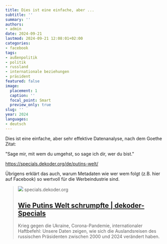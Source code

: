 ```yaml
---
title: Dies ist eine einfache, aber ...
subtitle: ''
summary: ''
authors:
- admin
date: 2024-09-21
lastmod: 2024-09-21 12:08:01+02:00
categories:
- facebook
tags:
- außenpolitik
- politik
- russland
- internationale beziehungen
- präsident
featured: false
image:
  placement: 1
  caption: ''
  focal_point: Smart
  preview_only: true
slug: ''
year: 2024
languages:
- deutsch
---
```


Dies ist eine einfache, aber sehr effektive Datenanalyse, nach dem Goethe Zitat:

"Sage mir, mit wem du umgehst, so sage ich dir, wer du bist."

https://specials.dekoder.org/de/putins-welt/

Übrigens erklärt das auch, warum Metadaten wie wer wem folgt (z.B. hier auf Facebook) so wertvoll für die Werbeindustrie sind.
> [![](https://wp.dekoder.org/content/uploads/2024/07/putins_welt_1200px.jpg?original=true)](https://specials.dekoder.org/de/putins-welt/)
> specials.dekoder.org
> ## [Wie Putins Welt schrumpfte | dekoder-Specials](https://specials.dekoder.org/de/putins-welt/)
>
>Krieg gegen die Ukraine, Corona-Pandemie, internationaler Haftbefehl: Unsere Daten zeigen, wie sich die Auslandsreisen des russischen Präsidenten zwischen 2000 und 2024 verändert haben.